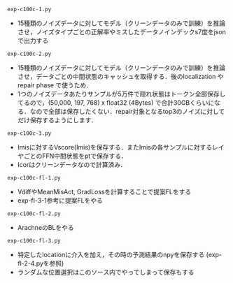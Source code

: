 `exp-c100c-1.py`
- 15種類のノイズデータに対してモデル（クリーンデータのみで訓練）を推論させ，ノイズタイプごとの正解率やミスしたデータノインデックs7度をjsonで出力する

`exp-c100c-2.py`
- 15種類のノイズデータに対してモデル（クリーンデータのみで訓練）を推論させ，データごとの中間状態のキャッシュを取得する．後のlocalization や repair phase で使うため．
- 1つのノイズデータあたりサンプルが5万件で隠れ状態はトークン全部保存してるので，(50,000, 197, 768) x float32 (4Bytes) で合計30GBくらいになる．なので全部は保存したくない．repair対象となるtop3のノイズに対してだけ保存するようにします．

`exp-c100c-3.py`
- Imisに対するVscore(Imis)を保存する．またImisの各サンプルに対するレイヤごとのFFN中間状態をptで保存する．
- Icorはクリーンデータなので計算済み．

`exp-c100c-fl-1.py`
- VdiffやMeanMisAct, GradLossを計算することで提案FLをする
- exp-fl-3-1参考に提案FLをやる

`exp-c100c-fl-2.py`
- ArachneのBLをやる

`exp-c100c-fl-3.py`
- 特定したlocationに介入を加え，その時の予測結果のnpyを保存する (exp-fl-2-4.pyを参照)
- ランダムな位置選択はこのソース内でやってしまって保存もする
